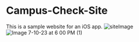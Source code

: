 # Campus-Check-Site
This is a sample website for an iOS app. 
![siteImage](https://github.com/danielduggin2/Campus-Check-Site/assets/46377670/d34310e3-e448-4629-ad8b-7bba45ff550f)
![Image 7-10-23 at 6 00 PM (1)](https://github.com/danielduggin2/Campus-Check-Site/assets/46377670/59aed718-91f8-410a-9c26-faf8dfe8f30f)
